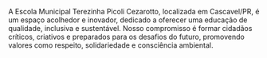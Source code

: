 A Escola Municipal Terezinha Picoli Cezarotto, localizada em Cascavel/PR, é um espaço acolhedor e inovador, dedicado a oferecer uma educação de qualidade, inclusiva e sustentável. Nosso compromisso é formar cidadãos críticos, criativos e preparados para os desafios do futuro, promovendo valores como respeito, solidariedade e consciência ambiental.
